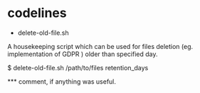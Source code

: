 # codelines

* delete-old-file.sh

A housekeeping script which can be used for files deletion (eg. implementation of GDPR ) older than specified day.

$ delete-old-file.sh /path/to/files retention_days



*** comment, if anything was useful. 
